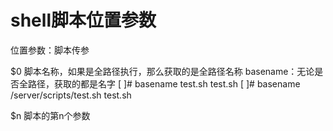 # shell脚本位置参数

位置参数：脚本传参

$0  脚本名称，如果是全路径执行，那么获取的是全路径名称
basename：无论是否全路径，获取的都是名字
[ ]# basename test.sh
test.sh
[ ]# basename /server/scripts/test.sh
test.sh

$n  脚本的第n个参数 
